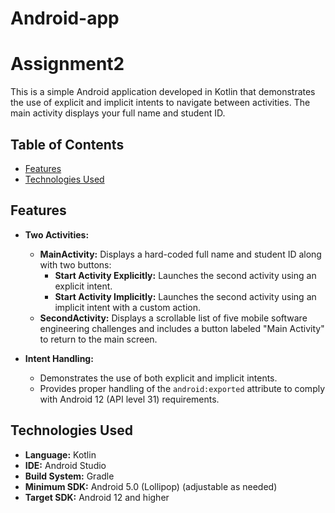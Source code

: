 # Android-app
# Assignment2

This is a simple Android application developed in Kotlin that demonstrates the use of explicit and implicit intents to navigate between activities. The main activity displays your full name and student ID.

## Table of Contents

- [Features](#features)
- [Technologies Used](#technologies-used)

## Features

- **Two Activities:**  
  - **MainActivity:** Displays a hard-coded full name and student ID along with two buttons:
    - **Start Activity Explicitly:** Launches the second activity using an explicit intent.
    - **Start Activity Implicitly:** Launches the second activity using an implicit intent with a custom action.
  - **SecondActivity:** Displays a scrollable list of five mobile software engineering challenges and includes a button labeled "Main Activity" to return to the main screen.

- **Intent Handling:**  
  - Demonstrates the use of both explicit and implicit intents.
  - Provides proper handling of the `android:exported` attribute to comply with Android 12 (API level 31) requirements.

## Technologies Used

- **Language:** Kotlin
- **IDE:** Android Studio
- **Build System:** Gradle
- **Minimum SDK:** Android 5.0 (Lollipop) (adjustable as needed)
- **Target SDK:** Android 12 and higher
